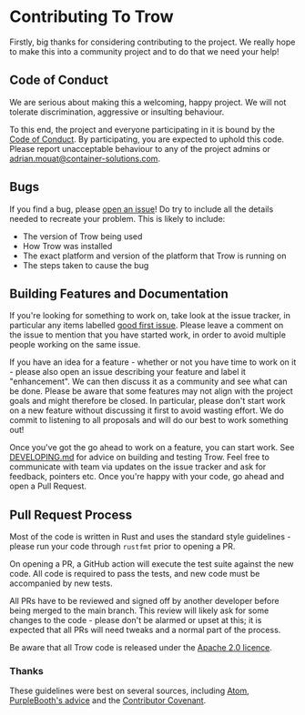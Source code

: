 # Contributing To Trow

Firstly, big thanks for considering contributing to the project. We really hope to make this into a
community project and to do that we need your help!

## Code of Conduct

We are serious about making this a welcoming, happy project. We will not tolerate discrimination,
aggressive or insulting behaviour.

To this end, the project and everyone participating in it is bound by the [Code of
Conduct](CODE_OF_CONDUCT.md). By participating, you are expected to uphold this code. Please report
unacceptable behaviour to any of the project admins or adrian.mouat@container-solutions.com.

## Bugs

If you find a bug, please [open an issue](https://github.com/Extrality/trow/issues)! Do try
to include all the details needed to recreate your problem. This is likely to include:

 - The version of Trow being used
 - How Trow was installed
 - The exact platform and version of the platform that Trow is running on
 - The steps taken to cause the bug

## Building Features and Documentation

If you're looking for something to work on, take look at the issue tracker, in particular any items
labelled [good first issue](https://github.com/Extrality/trow/labels/good%20first%20issue).
Please leave a comment on the issue to mention that you have started work, in order to avoid
multiple people working on the same issue.

If you have an idea for a feature - whether or not you have time to work on it - please also open an
issue describing your feature and label it "enhancement". We can then discuss it as a community and
see what can be done. Please be aware that some features may not align with the project goals and
might therefore be closed. In particular, please don't start work on a new feature without
discussing it first to avoid wasting effort. We do commit to listening to all proposals and will do
our best to work something out!

Once you've got the go ahead to work on a feature, you can start work. See
[DEVELOPING.md](DEVELOPING.md) for advice on building and testing Trow. Feel free to communicate
with team via updates on the issue tracker and ask for feedback, pointers etc. Once you're happy
with your code, go ahead and open a Pull Request.

## Pull Request Process

Most of the code is written in Rust and uses the standard style guidelines - please run your code
through `rustfmt` prior to opening a PR.

On opening a PR, a GitHub action will execute the test suite against the new code. All code is
required to pass the tests, and new code must be accompanied by new tests.

All PRs have to be reviewed and signed off by another developer before being merged to the main
branch. This review will likely ask for some changes to the code - please don't be alarmed or upset
at this; it is expected that all PRs will need tweaks and a normal part of the process.

Be aware that all Trow code is released under the [Apache 2.0 licence](LICENSE).

### Thanks

These guidelines were best on several sources, including
[Atom](https://github.com/atom/atom/blob/main/CONTRIBUTING.md), [PurpleBooth's
advice](https://gist.github.com/PurpleBooth/b24679402957c63ec426) and the [Contributor
Covenant](https://www.contributor-covenant.org/).
